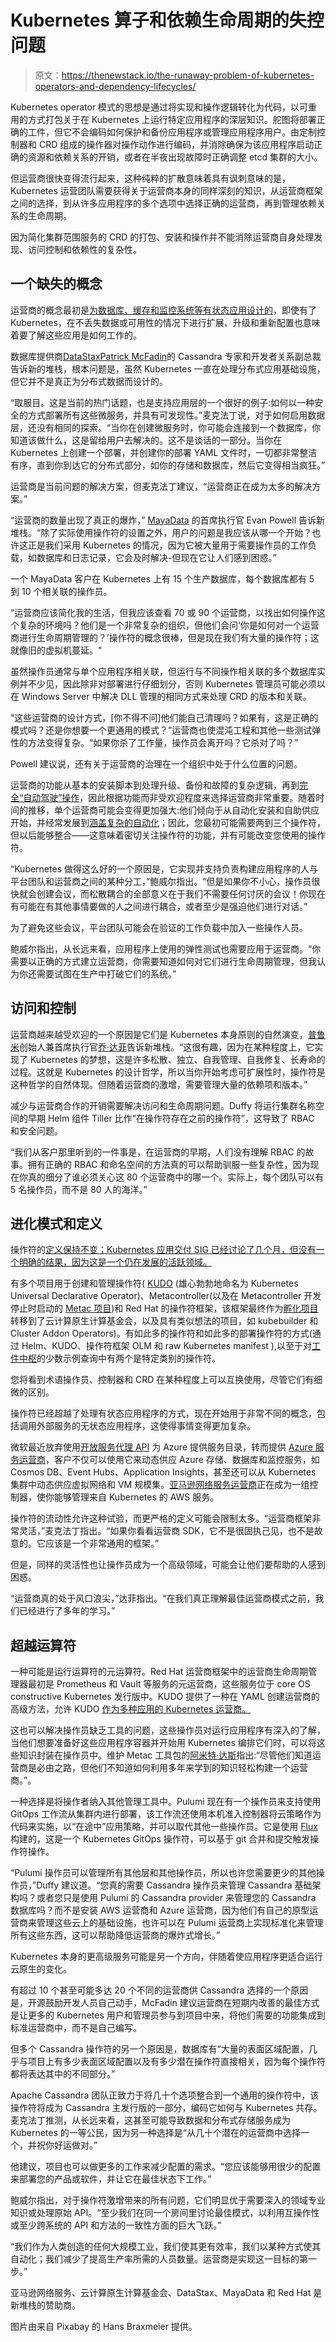 # Kubernetes 算子和依赖生命周期的失控问题

> 原文：<https://thenewstack.io/the-runaway-problem-of-kubernetes-operators-and-dependency-lifecycles/>

Kubernetes operator 模式的思想是通过将实现和操作逻辑转化为代码，以可重用的方式打包关于在 Kubernetes 上运行特定应用程序的深层知识。舵图将部署正确的工件，但它不会编码如何保护和备份应用程序或管理应用程序用户。由定制控制器和 CRD 组成的操作器对操作动作进行编码，并消除确保为该应用程序启动正确的资源和依赖关系的开销，或者在半夜出现故障时正确调整 etcd 集群的大小。

但运营商很快变得流行起来，这种纯粹的扩散意味着具有讽刺意味的是，Kubernetes 运营团队需要获得关于运营商本身的同样深刻的知识，从运营商框架之间的选择，到从许多应用程序的多个选项中选择正确的运营商，再到管理依赖关系的生命周期。

因为简化集群范围服务的 CRD 的打包、安装和操作并不能消除运营商自身处理发现、访问控制和依赖性的复杂性。

## **一个缺失的概念**

运营商的概念最初是[为数据库、缓存和监控系统等有状态应用设计的](https://coreos.com/blog/introducing-operators.html)，即使有了 Kubernetes，在不丢失数据或可用性的情况下进行扩展、升级和重新配置也意味着要了解这些应用是如何工作的。

数据库提供商[DataStax](https://www.datastax.com/)[Patrick McFadin](https://www.linkedin.com/in/patrick-mcfadin-53a8046/)的 Cassandra 专家和开发者关系副总裁告诉新的堆栈，根本问题是，虽然 Kubernetes 一直在处理分布式应用基础设施，但它并不是真正为分布式数据而设计的。

“取服目。这是当前的热门话题，也是支持应用层的一个很好的例子:如何以一种安全的方式部署所有这些微服务，并具有可发现性。”麦克法丁说，对于如何启用数据层，还没有相同的探索。“当你在创建微服务时，你可能会连接到一个数据库，你知道该做什么，这是留给用户去解决的。这不是谈话的一部分。当你在 Kubernetes 上创建一个部署，并创建你的部署 YAML 文件时，一切都非常整洁有序，直到你到达它的分布式部分，如你的存储和数据库，然后它变得相当疯狂。”

运营商是当前问题的解决方案，但麦克法丁建议，“运营商正在成为太多的解决方案。”

“运营商的数量出现了真正的爆炸，” [MayaData](https://mayadata.io/) 的首席执行官 Evan Powell 告诉新堆栈。“除了实际使用操作符的设置之外，用户的问题是我应该从哪一个开始？也许这正是我们采用 Kubernetes 的情况，因为它被大量用于需要操作员的工作负载，如数据库和日志记录，它会及时解决-但现在它让人们感到困惑。”

一个 MayaData 客户在 Kubernetes 上有 15 个生产数据库，每个数据库都有 5 到 10 个相关联的操作员。

“运营商应该简化我的生活，但我应该查看 70 或 90 个运营商，以找出如何操作这个复杂的环境吗？他们是一个非常复杂的组织，但他们会问‘你是如何对一个运营商进行生命周期管理的？’操作符的概念很棒，但是现在我们有大量的操作符；这就像旧的虚拟机蔓延。"

虽然操作员通常与单个应用程序相关联，但运行与不同操作相关联的多个数据库实例并不少见，因此除非对部署进行仔细划分，否则 Kubernetes 管理员可能必须以在 Windows Server 中解决 DLL 管理的相同方式来处理 CRD 的版本和关联。

“这些运营商的设计方式，[你不得不问]他们能自己清理吗？如果有，这是正确的模式吗？还是你想要一个更通用的模式？”运营商也使混沌工程和其他一些测试弹性的方法变得复杂。“如果你杀了工作量，操作员会离开吗？它杀对了吗？”

Powell 建议说，还有关于运营商的治理在一个组织中处于什么位置的问题。

运营商的功能从基本的安装脚本到处理升级、备份和故障的复杂逻辑，再到[完全“自动驾驶”操作](https://operatorframework.io/operator-capabilities/)，因此根据功能而非受欢迎程度来选择运营商非常重要。随着时间的推移，单个运营商可能会变得更加强大:他们倾向于从自动化安装和自助供应开始，并经常发展到[涵盖复杂的自动化](https://www.redhat.com/en/blog/introducing-operator-framework-building-apps-Kubernetes)；因此，您最初可能需要两到三个操作符，但以后能够整合——这意味着密切关注操作符的功能，并有可能改变您使用的操作符。

“Kubernetes 做得这么好的一个原因是，它实现并支持负责构建应用程序的人与平台团队和运营商之间的某种分工，”鲍威尔指出。“但是如果你不小心，操作员很快就会创建会议，而松散耦合的全部意义在于我们不需要任何讨厌的会议！你现在有可能在有其他事情要做的人之间进行耦合，或者至少是强迫他们进行对话。”

为了避免这些会议，平台团队可能会在验证的工作负载中加入一些操作人员。

鲍威尔指出，从长远来看，应用程序上使用的弹性测试也需要应用于运营商。“你需要以正确的方式建立运营商，你需要知道如何对它们进行生命周期管理，但我认为你还需要试图在生产中打破它们的系统。”

## **访问和控制**

运营商越来越受欢迎的一个原因是它们是 Kubernetes 本身原则的自然演变，[普鲁米](https://www.pulumi.com/)创始人兼首席执行官[乔·达菲](https://www.linkedin.com/in/joejduffy/)告诉新堆栈。“这很有趣，因为在某种程度上，它实现了 Kubernetes 的梦想，这是许多松散、独立、自我管理、自我修复、长寿命的过程。这就是 Kubernetes 的设计哲学，所以当你开始考虑可扩展性时，操作符是这种哲学的自然体现。但随着运营商的激增，需要管理大量的依赖项和版本。”

减少与运营商合作的开销需要解决访问和生命周期问题。Duffy 将运行集群名称空间的早期 Helm 组件 Tiller 比作“在操作符存在之前的操作符”，这导致了 RBAC 和安全问题。

“我们从客户那里听到的一件事是，在运营商的早期，人们没有理解 RBAC 的故事。拥有正确的 RBAC 和命名空间的方法真的可以帮助驯服一些复杂性，因为现在你真的细分了谁必须关心这 80 个运营商中的哪一个。实际上，每个团队可以有 5 名操作员，而不是 80 人的海洋。”

## **进化模式和定义**

操作符的[定义保持不变；Kubernetes 应用交付 SIG 已经讨论了几个月，但没有一个明确的结果，因为这是一个仍在发展的活跃领域。](https://github.com/cloud-ark/kubeplus/blob/master/Operator-FAQ.md)

有多个项目用于创建和管理操作符( [KUDO](https://kudo.dev/) (雄心勃勃地命名为 Kubernetes Universal Declarative Operator)、Metacontroller(以及在 Metacontroller 开发停止时启动的 [Metac 项目](https://github.com/AmitKumarDas/metac))和 Red Hat 的操作符框架，该框架最终作为[孵化项目](https://www.openshift.com/blog/operator-framework-moves-to-cncf-for-incubation)转移到了云计算原生计算基金会，以及具有类似想法的项目，如 kubebuilder 和 Cluster Addon Operators)。有如此多的操作符和如此多的部署操作符的方式(通过 Helm、KUDO、操作符框架 OLM 和 raw Kubernetes manifest ),以至于对[工件中枢](https://artifacthub.io/)的少数示例查询中有两个是特定类别的操作符。

您将看到术语操作员、控制器和 CRD 在某种程度上可以互换使用，尽管它们有细微的区别。

操作符已经超越了处理有状态应用程序的方式，现在开始用于非常不同的概念，包括调用外部服务的无状态应用程序，这使得事情变得更加复杂。

微软最近放弃使用[开放服务代理 API](https://www.openservicebrokerapi.org/) 为 Azure 提供服务目录，转而提供 [Azure 服务运营商](https://github.com/Azure/azure-service-operator)，客户不仅可以使用它来动态供应 Azure 存储、数据库和监控服务，如 Cosmos DB、Event Hubs、Application Insights，甚至还可以从 Kubernetes 集群中动态供应虚拟网络和 VM 规模集。[亚马逊网络服务运营商](https://github.com/aws/aws-controllers-k8s)正在成为一组控制器，使你能够管理来自 Kubernetes 的 AWS 服务。

操作符的流动性允许这种试验，而更严格的定义可能会限制太多。“运营商框架非常灵活，”麦克法丁指出。“如果你看看运营商 SDK，它不是很固执己见，也不是故意的。它应该是一个非常通用的框架。”

但是，同样的灵活性也让操作员成为一个高级领域，可能会让他们要帮助的人感到困惑。

“运营商真的处于风口浪尖，”达菲指出。“在我们真正理解最佳运营商模式之前，我们已经进行了多年的学习。”

## **超越运算符**

一种可能是运行运算符的元运算符。Red Hat 运营商框架中的运营商生命周期管理器最初是 Prometheus 和 Vault 等服务的元运营商，这些服务位于 core OS constructive Kubernetes 发行版中。KUDO 提供了一种在 YAML 创建运营商的高级方法，允许 KUDO [作为多种应用的 Kubernetes 运营商。](https://d2iq.com/blog/getting-started-with-kudo)

这也可以解决操作员缺乏工具的问题，这些操作员对运行应用程序有深入的了解，当他们想要准备好这些应用程序容器并开始用 Kubernetes 编排它们时，可以将这些知识封装在操作员中。维护 Metac 工具包的[阿米特·达斯](https://github.com/AmitKumarDas)指出:“尽管他们知道运营商是必由之路，但他们不知道如何利用多年来学到的知识轻松构建一个运营商。”。

一种选择是将操作者纳入其他管理工具中。Pulumi 现在有一个操作员来支持使用 GitOps 工作流从集群内进行部署，该工作流还使用本机准入控制器将云策略作为代码来实施，以“在途中”应用策略，并可以取代其他一些操作员。它是使用 [Flux](https://github.com/fluxcd/flux) 构建的，这是一个 Kubernetes GitOps 操作符，可以基于 git 合并和提交触发操作符操作。

“Pulumi 操作员可以管理所有其他层和其他操作员，所以也许您需要更少的其他操作员，”Duffy 建议道。“您真的需要 Cassandra 操作员来管理 Cassandra 基础架构吗？或者您只是使用 Pulumi 的 Cassandra provider 来管理您的 Cassandra 数据库吗？而不是安装 AWS 运营商和 Azure 运营商，因为他们有自己的原型运营商来管理这些云上的基础设施，也许可以在 Pulumi 运营商上实现标准化来管理所有这些东西，这可以帮助降低运营商的爆炸式增长。”

Kubernetes 本身的更高级服务可能是另一个方向，伴随着使应用程序更适合运行云原生的变化。

有超过 10 个甚至可能多达 20 个不同的运营商供 Cassandra 选择的一个原因是，开源鼓励开发人员自己动手，McFadin 建议运营商在短期内改善的最佳方式是让更多的 Kubernetes 用户和管理员参与到项目中来，将他们需要的功能集成到标准运营商中，而不是自己编写。

但多个 Cassandra 操作符的另一个原因是，数据库有“大量的表面区域配置，几乎与项目上有多少表面区域配置以及有多少潜在操作符直接相关，因为每个操作符都将表达其中的不同部分。”

Apache Cassandra 团队正致力于将几十个选项整合到一个通用的操作符中，该操作符将成为 Cassandra 主发行版的一部分，编码它如何与 Kubernetes 共存。麦克法丁推测，从长远来看，这甚至可能导致数据和分布式存储服务成为 Kubernetes 的一等公民，因为另一种选择是“从几十个潜在的运营商中选择一个，并祝你好运做对。”

他建议，项目也可以做更多的工作来减少配置的需求。“您应该能够用很少的配置来部署您的产品或软件，并让它在最佳状态下工作。”

鲍威尔指出，对于操作符激增带来的所有问题，它们明显优于需要深入的领域专业知识或处理原始 API。“至少我们在同一个房间里讨论最佳模式，以利用互操作性或至少跨系统的 API 和方法的一致性方面的巨大飞跃。”

“我们作为人类创造的任何大规模工业，我们使其更有效率，我们以某种方式使其自动化；我们减少了提高生产率所需的人员数量。运营商是实现这一目标的第一步。”

亚马逊网络服务、云计算原生计算基金会、DataStax、MayaData 和 Red Hat 是新堆栈的赞助商。

图片由来自 Pixabay 的 Hans Braxmeier 提供。

<svg xmlns:xlink="http://www.w3.org/1999/xlink" viewBox="0 0 68 31" version="1.1"><title>Group</title> <desc>Created with Sketch.</desc></svg>